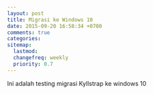 ```yaml
---
layout: post
title: Migrasi ke Windows 10
date: 2015-09-20 16:58:34 +0700 
comments: true
categories:
sitemap:
  lastmod: 
  changefreq: weekly
  priority: 0.7
---
```


Ini adalah testing migrasi Kyllstrap ke windows 10

